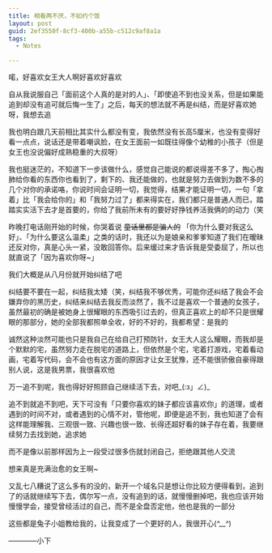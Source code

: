 ```yaml
---
title: 相看两不厌，不如约个饭
layout: post
guid: 2ef3550f-8cf3-400b-a55b-c512c9af8a1a
tags:
  - Notes

---
```


喏，好喜欢女王大人啊好喜欢好喜欢

自从我说服自己「面前这个人真的是对的人」、「即使追不到也没关系，但是如果能追到却没有追可就后悔一生了」之后，每天的想法就不再是纠结，而是好喜欢她呀，我想去追

我也明白跟几天前相比其实什么都没有变，我依然没有长高5厘米，也没有变得好看一点点，说话还是带着嘲讽脸，在女王面前一如既往得像个幼稚的小孩子（但是女王也没说偏好成熟稳重的大叔呀）

我也挺迷茫的，不知道下一步该做什么，感觉自己能说的都说得差不多了，掏心掏肺给你看的东西你也看到了，剩下的、我还能做的，也就是努力去做到为数不多的几个对你的承诺咯，你说时间会证明一切，我觉得，结果才能证明一切，一句「拿着」比「我会给你的」和「我努力过了」都来得实在，我们都只是普通人而已，踏踏实实活下去才是首要的，你给了我前所未有的要好好挣钱养活我俩的的动力（笑

昨晚打电话刚开始的时候，你哭着说  <s>童话里都是骗人的</s>  「你为什么要对我这么好」、「为什么要这么温柔」之类的话时，我还以为是娘亲和爹爹知道了我们在暧昧还反对你，真是心头一紧，没敢回答你。后来缓过来才告诉我是受委屈了，所以也就直说了「因为喜欢你呀~」

我们大概是从八月份就开始纠结了吧

纠结要不要在一起，纠结我太矮（笑，纠结我不够优秀，可能你还纠结了我会不会嫌弃你的黑历史，纠结来纠结去我反而淡然了，我不过是喜欢一个普通的女孩子，虽然最初的确是被她身上很耀眼的东西吸引过去的，但真正喜欢上的却不只是很耀眼的那部分，她的全部我都照单全收，好的不好的，我都希望：是我的

诚然这种淡然可能也只是我自己在给自己打预防针，女王大人这么耀眼，而我却是个默默的宅，虽然努力走在脱宅的道路上，但依然是个宅，宅着打游戏，宅着看动画，宅着写代码，会不会也有这方面的原因才让女王犹豫，还不能很骄傲自豪得跟别人说，这是我男票，我很喜欢他

万一追不到呢，我也得好好照顾自己继续活下去，对吧_(:з」∠)_

追不到就追不到吧，天下可没有「只要你喜欢的妹子都应该喜欢你」的道理，或者遇到的时间不对，或者遇到的心情不对，管他呢，即便是追不到，我也知道了会有这样能理解我、三观很一致、兴趣也很一致、长得还超好看的妹子存在着，我要继续努力去找到她，追求她

而不是像以前那样因为上一段受过很多伤就封闭自己，拒绝跟其他人交流

想来真是充满治愈的女王啊~

又乱七八糟说了这么多有的没的，新开一个域名只是想让你比较方便得看到，追到了的话就继续写下去，偶尔写一点，没有追到的话，就慢慢删掉吧，我也应该开始慢慢学会，接受曾经活过的自己，而不是全盘否定他，他也是我的一部分

这些都是兔子小姐教给我的，让我变成了一个更好的人，我很开心(*^__^*) 

————小下